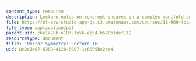 ```yaml
---
content_type: resource
description: Lecture notes on coherent sheaves on a complex manifold and derived categories.
file: https://ol-ocw-studio-app-qa.s3.amazonaws.com/courses/18-969-topics-in-geometry-mirror-symmetry-spring-2009/8c2e1e876368412866071e6699be2ee4_MIT18_969s09_lec16.pdf
file_type: application/pdf
parent_uid: c6e1a78b-e183-fe56-ee54-b520bfdef119
resourcetype: Document
title: 'Mirror Symmetry: Lecture 16'
uid: 8c2e1e87-6368-4128-6607-1e6699be2ee4
---
```

